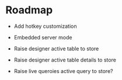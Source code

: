 # Roadmap

- Add hotkey customization
- Embedded server mode

- Raise designer active table to store
- Raise designer active table details to store
- Raise live queroies active query to store?